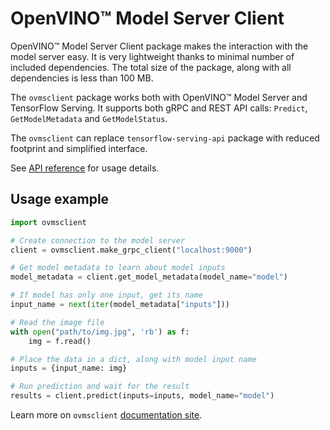 # OpenVINO&trade; Model Server Client

OpenVINO&trade; Model Server Client package makes the interaction with the model server easy. It is very lightweight thanks to minimal number of included dependencies. The total size of the package, along with all dependencies is less than 100 MB.


The `ovmsclient` package works both with OpenVINO&trade; Model Server and TensorFlow Serving. It supports both gRPC and REST API calls: `Predict`, `GetModelMetadata` and `GetModelStatus`.


The `ovmsclient` can replace `tensorflow-serving-api` package with reduced footprint and simplified interface.


See [API reference](https://github.com/openvinotoolkit/model_server/blob/releases/2023/3/client/python/ovmsclient/lib/docs/README.md) for usage details.


## Usage example

```python
import ovmsclient

# Create connection to the model server
client = ovmsclient.make_grpc_client("localhost:9000")

# Get model metadata to learn about model inputs
model_metadata = client.get_model_metadata(model_name="model")

# If model has only one input, get its name
input_name = next(iter(model_metadata["inputs"]))

# Read the image file
with open("path/to/img.jpg", 'rb') as f:
    img = f.read()

# Place the data in a dict, along with model input name
inputs = {input_name: img}

# Run prediction and wait for the result
results = client.predict(inputs=inputs, model_name="model")

```

Learn more on `ovmsclient` [documentation site](https://github.com/openvinotoolkit/model_server/tree/releases/2023/3/client/python/ovmsclient/lib).
